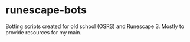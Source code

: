 # runescape-bots
Botting scripts created for old school (OSRS) and Runescape 3. Mostly to provide resources for my main.
